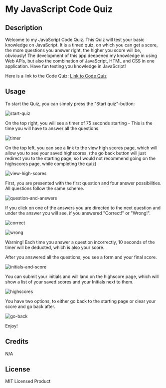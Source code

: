 # My JavaScript Code Quiz

## Description
Welcome to my JavaScript Code Quiz. This Quiz will test your basic knowledge on JavaScript. It is a timed quiz, on which you can get a score, 
the more questions you answer right, the higher you score will be, obviously! The development of this app deepened my knowledge in using Web APIs,
but also the combination of JavaScript, HTML and CSS in one application.
Have fun testing you knowledge in JavaScript!

Here is a link to the Code Quiz: [Link to Code Quiz](https://pythonfabi.github.io/my-javascript-code-quiz/)

## Usage
To start the Quiz, you can simply press the "Start quiz"-button:

![start-quiz](https://github.com/PythonFabi/my-javascript-code-quiz/assets/129299589/8a97e082-8e12-401c-82dd-79d6a24c479b)

On the top right, you will see a timer of 75 seconds starting - This is the time you will have to answer all the questions.

![timer](https://github.com/PythonFabi/my-javascript-code-quiz/assets/129299589/50aaeb5b-3aff-4865-9bf3-ee6907934287)


On the top left, you can see a link to the view high scores page, which will allow you to see your saved highscores. (the go back button will just redirect you to the starting page, so I would not recommend going on the highscores page, while completing the quiz)

![view-high-scores](https://github.com/PythonFabi/my-javascript-code-quiz/assets/129299589/27a3a809-da8d-48da-9506-67f0f92d3ce0)


First, you are presented with the first question and four answer possibilities. All questions follow the same scheme.

![question-and-answers](https://github.com/PythonFabi/my-javascript-code-quiz/assets/129299589/5be75b06-5a67-45eb-a07e-3482beb545d9)

If you click on one of the answers you are directed to the next question and under the answer you will see, if you answered "Correct!" or "Wrong!".

![correct](https://github.com/PythonFabi/my-javascript-code-quiz/assets/129299589/da1d26ab-2403-4b55-8f24-5155458fc203)

![wrong](https://github.com/PythonFabi/my-javascript-code-quiz/assets/129299589/72d66f40-874c-49c2-9580-f50c930ee9f0)

Warning! Each time you answer a question incorrectly, 10 seconds of the timer will be deducted, which is also your score.

After you answered all the questions, you see a form and your final score. 

![initials-and-score](https://github.com/PythonFabi/my-javascript-code-quiz/assets/129299589/339cc35a-6363-469f-b89f-2c38559bff7b)

You can submit your initials and will land on the highscore page, which will show a list of your saved scores and your Initials next to them.

![highscores](https://github.com/PythonFabi/my-javascript-code-quiz/assets/129299589/80a5f742-8af4-4b81-9de1-7ceed24f19ba)

You have two options, to either go back to the starting page or clear your score and go back after.

![go-back](https://github.com/PythonFabi/my-javascript-code-quiz/assets/129299589/5585e7ec-502f-4bb6-a9e0-44d89d44db50)

Enjoy!

## Credits
N/A

## License
MIT Licensed Product
